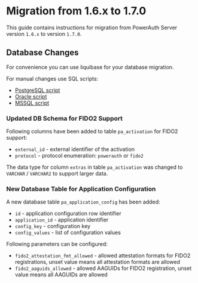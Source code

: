 # Migration from 1.6.x to 1.7.0

This guide contains instructions for migration from PowerAuth Server version `1.6.x` to version `1.7.0`.

## Database Changes

For convenience you can use liquibase for your database migration.

For manual changes use SQL scripts:

- [PostgreSQL script](./sql/postgresql/migration_1.6.0_1.7.0.sql)
- [Oracle script](./sql/oracle/migration_1.6.0_1.7.0.sql)
- [MSSQL script](./sql/mssql/migration_1.6.0_1.7.0.sql)

### Updated DB Schema for FIDO2 Support

Following columns have been added to table `pa_activation` for FIDO2 support:
- `external_id` - external identifier of the activation
- `protocol` - protocol enumeration: `powerauth` or `fido2`

The data type for column `extras` in table `pa_activation` was changed to `VARCHAR` / `VARCHAR2` to support larger data.

### New Database Table for Application Configuration

A new database table `pa_application_config` has been added: 
- `id` - application configuration row identifier
- `application_id` - application identifier
- `config_key` - configuration key
- `config_values` - list of configuration values

Following parameters can be configured:
- `fido2_attestation_fmt_allowed` - allowed attestation formats for FIDO2 registrations, unset value means all attestation formats are allowed
- `fido2_aaguids_allowed` - allowed AAGUIDs for FIDO2 registration, unset value means all AAGUIDs are allowed
